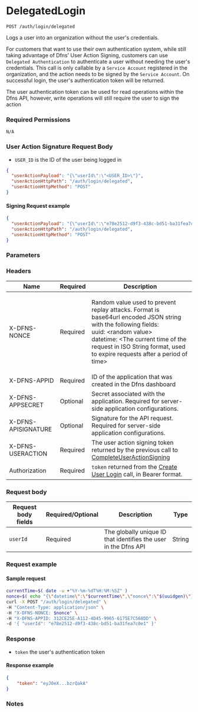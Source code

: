 # DelegatedLogin

`POST /auth/login/delegated`

Logs a user into an organization without the user's credentials.

For customers that want to use their own authentication system, while still taking advantage of Dfns' User Action Signing, customers can use `Delegated Authentication` to authenticate a user without needing the user's credentials. This call is only callable by a `Service Account` registered in the organization, and the action needs to be signed by the `Service Account`. On successful login, the user's authentication token will be returned.

The user authentication token can be used for read operations within the Dfns API, however, write operations will still require the user to sign the action

### Required Permissions <a href="#scopes" id="scopes"></a>

`N/A`

### User Action Signature Request Body <a href="#user-action-signature" id="user-action-signature"></a>

* `USER_ID` is the ID of the user being logged in

```json
{
  "userActionPayload": "{\"userId\":\"<USER_ID>\"}",
  "userActionHttpPath": "/auth/login/delegated",
  "userActionHttpMethod": "POST"
}
```

#### Signing Request example <a href="#signing-requsst-example" id="signing-requsst-example"></a>

```json
{
  "userActionPayload": "{\"userId\":\"e78e2512-d9f3-438c-bd51-ba31fea7c0e1\"}",
  "userActionHttpPath": "/auth/login/delegated",
  "userActionHttpMethod": "POST"
}
```

### Parameters <a href="#parameters.1" id="parameters.1"></a>

### Headers  <a href="#request-body" id="request-body"></a>

| Name | Required | Description |
| ---- | -------- | ----------- |
| X-DFNS-NONCE | Required | <p>Random value used to prevent replay attacks. Format is base64url encoded JSON string with the following fields: <br>uuid: &#x3C;random value> <br>datetime: &#x3C;The current time of the request in ISO String format, used to expire requests after a period of time></p> |
| X-DFNS-APPID | Required | ID of the application that was created in the Dfns dashboard |
| X-DFNS-APPSECRET | Optional | Secret associated with the application. Required for server-side application configurations. |
| X-DFNS-APISIGNATURE | Optional | Signature for the API request. Required for server-side application configurations. |
| X-DFNS-USERACTION | Required | The user action signing token returned by the previous call to [CompleteUserActionSigning](../user-action-signing/completeUserActionSigning.md) |
| Authorization | Required | `token` returned from the [Create User Login](../login/completeLogin.md) call, in Bearer format. |

### Request body <a href="#request-body" id="request-body"></a>

| Request body fields | Required/Optional | Description | Type |
| ------------------- | ----------------- | ----------- | ---- |
| `userId` | Required | The globally unique ID that identifies the user in the Dfns API | String |

### Request example <a href="#request-example.1" id="request-example.1"></a>

#### Sample request <a href="#sample-request" id="sample-request"></a>

```bash
currentTime=$( date -u +"%Y-%m-%dT%H:%M:%SZ" )
nonce=$( echo "{\"datetime\":\"$currentTime\",\"nonce\":\"$(uuidgen)\"}" | base64 | tr '/+' '_-' | tr -d '=' )
curl -X POST "/auth/login/delegated" \
-H "Content-Type: application/json" \
-H "X-DFNS-NONCE: $nonce" \
-H "X-DFNS-APPID: 312CE25E-A112-4D45-9965-6175E7C568DD" \
-d '{ "userId": "e78e2512-d9f3-438c-bd51-ba31fea7c0e1" }'
```

### Response <a href="#response" id="response"></a>

* `token` the user's authentication token

#### Response example <a href="#response-example" id="response-example"></a>

```json
{
    "token": "eyJ0eX...bzrQakA"
}
```

### Notes <a href="#notes" id="notes"></a>

